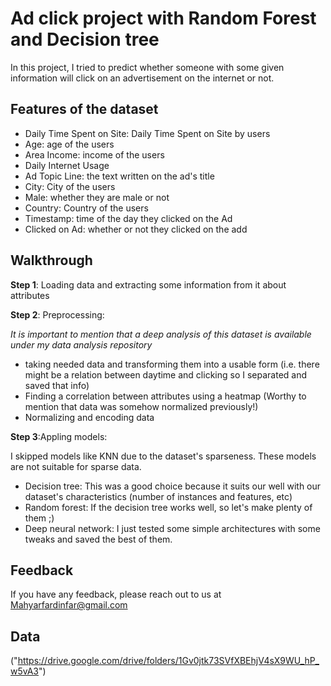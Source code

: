 
# Ad click project with Random Forest and Decision tree

In this project, I tried to predict whether someone with some given information
will click on an advertisement on the internet or not.

## Features of the dataset 
- Daily Time Spent on Site: Daily Time Spent on Site by users
- Age: age of the users
- Area Income: income of the users
- Daily Internet Usage
- Ad Topic Line: the text written on the ad's title
- City: City of the users
- Male: whether they are male or not
- Country: Country of the users
- Timestamp: time of the day they clicked on the Ad
- Clicked on Ad: whether or not they clicked on the add

## Walkthrough

**Step 1**: Loading data and extracting some information from it about attributes


**Step 2**: Preprocessing:

*It is important to mention that a deep analysis of this dataset is available under my data analysis repository*
- taking needed data and transforming them into a usable form (i.e. there might be a relation between daytime and clicking so I separated and saved that info)
- Finding a correlation between attributes using a heatmap (Worthy to mention that data was somehow normalized previously!)
- Normalizing and encoding data

**Step 3**:Appling models:

I skipped models like KNN due to the dataset's sparseness. These models are not suitable for sparse data. 

- Decision tree: This was a good choice because it suits our well with our dataset's characteristics (number of instances and features, etc)
- Random forest: If the decision tree works well, so let's make plenty of them ;)
- Deep neural network: I just tested some simple architectures with some tweaks and saved the best of them.
      
## Feedback

If you have any feedback, please reach out to us at Mahyarfardinfar@gmail.com

## Data
("https://drive.google.com/drive/folders/1Gv0jtk73SVfXBEhjV4sX9WU_hP_w5vA3")
